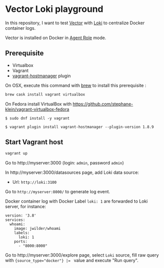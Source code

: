 # Vector Loki playground

In this repository, I want to test [Vector](https://vector.dev/) with [Loki](https://github.com/grafana/loki) to centralize Docker container logs.

Vector is installed on Docker in [Agent Role](https://vector.dev/docs/setup/installation/platforms/docker/) mode.

## Prerequisite

- Virtualbox
- Vagrant
- [vagrant-hostmanager](https://github.com/devopsgroup-io/vagrant-hostmanager) plugin

On OSX, execute this command with [brew](https://brew.sh/index_fr.html) to install this prerequisite :

```sh
brew cask install vagrant virtualbox
```

On Fedora install VirtualBox with https://github.com/stephane-klein/vagrant-virtualbox-fedora

```
$ sudo dnf install -y vagrant
```

```
$ vagrant plugin install vagrant-hostmanager --plugin-version 1.8.9
```


## Start Vagrant host

```sh
vagrant up
```

Go to http://myserver:3000 (login: `admin`, password `admin`)

In http://myserver:3000/datasources page, add Loki data source:

- Url: `http://loki:3100`

Go to `http://myserver:8000/` to generate log event.

Docker container log with Docker Label `loki: 1` are forwarded to Loki server, for instance:

```
version: '3.8'
services:
  whoami:
    image: jwilder/whoami
    labels:
      loki: 1
    ports:
      - "8000:8000"
```

Go to http://myserver:3000/explore page, select `Loki` source, fill raw query with `{source_type="docker"} |= ` value and execute "Run query".
